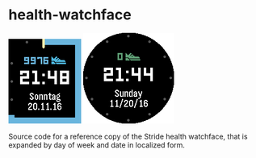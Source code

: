 # health-watchface

![](screenshots/basalt.png)
![](screenshots/chalk.png)

Source code for a reference copy of the Stride health watchface,
that is expanded by day of week and date in localized form.

